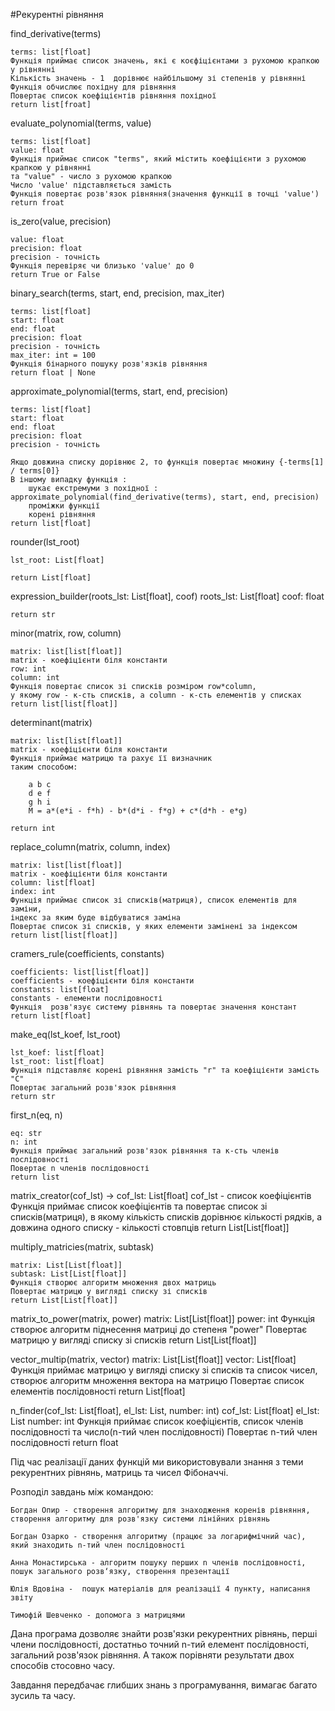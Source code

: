#Рекурентні рівняння

find_derivative(terms)

    terms: list[float]
    Функція приймає список значень, які є коєфіцієнтами з рухомою крапкою у рівнянні
    Кількість значень - 1  дорівнює найбільшому зі степенів у рівнянні
    Функція обчислює похідну для рівняння
    Повертає список коефіцієнтів рівняння похідної
    return list[froat]

evaluate_polynomial(terms, value)

    terms: list[float]
    value: float
    Функція приймає список "terms", який містить коефіцієнти з рухомою крапкою у рівнянні 
    та "value" - число з рухомою крапкою
    Число 'value' підставляється замість 
    Функція повертає розв'язок рівняння(значення функції в точці 'value')
    return froat

is_zero(value, precision) 

    value: float
    precision: float
    precision - точність
    Функція перевіряє чи близько 'value' до 0
    return True or False

binary_search(terms, start, end, precision, max_iter)

    terms: list[float]
    start: float
    end: float
    precision: float
    precision - точність
    max_iter: int = 100
    Функція бінарного пошуку розв'язків рівняння
    return float | None

approximate_polynomial(terms, start, end, precision)

    terms: list[float]
    start: float
    end: float
    precision: float
    precision - точність

    Якщо довжина списку дорівнює 2, то функція повертає множину {-terms[1] / terms[0]}
    В іншому випадку функція :
        шукає екстремуми з похідної : approximate_polynomial(find_derivative(terms), start, end, precision)
        проміжки функції
        корені рівняння
    return list[float]

rounder(lst_root) 

    lst_root: List[float]

    return List[float]

expression_builder(roots_lst: List[float], coof) 
    roots_lst: List[float]
    coof: float

    return str

minor(matrix, row, column)

    matrix: list[list[float]]
    matrix - коефіцієнти біля константи
    row: int
    column: int
    Функція повертає список зі списків розміром row*column,
    у якому row - к-сть списків, а column - к-сть елементів у списках
    return list[list[float]]

determinant(matrix)

    matrix: list[list[float]]
    matrix - коефіцієнти біля константи
    Функція приймає матрицю та рахує її визначник 
    таким способом:

        a b c 
        d e f
        g h i
        M = a*(e*i - f*h) - b*(d*i - f*g) + c*(d*h - e*g)
    
    return int

replace_column(matrix, column, index)

    matrix: list[list[float]]
    matrix - коефіцієнти біля константи
    column: list[float]
    index: int
    Функція приймає список зі списків(матриця), список елементів для заміни,
    індекс за яким буде відбуватися заміна
    Повертає список зі списків, у яких елементи замінені за індексом
    return list[list[float]]

cramers_rule(coefficients, constants)

    coefficients: list[list[float]]
    coefficients - коефіцієнти біля константи
    constants: list[float]
    constants - елементи послідовності
    Функція  розв'язує систему рівнянь та повертає значення констант
    return list[float]

make_eq(lst_koef, lst_root)
    
    lst_koef: list[float]
    lst_root: list[float]
    Функція підставляє корені рівняння замість "r" та коефіцієнти замість "C"
    Повертає загальний розв'язок рівняння
    return str

first_n(eq, n)

    eq: str
    n: int
    Функція приймає загальний розв'язок рівняння та к-сть членів послідовності
    Повертає n членів послідовності
    return list

matrix_creator(cof_lst) -> 
    cof_lst: List[float]
    cof_lst - список коефіцієнтів
    Функція приймає список коефіцієнтів та 
    повертає список зі списків(матриця), в якому кількість списків дорівнює кількості рядків, а довжина одного списку - кількості стовпців
    return List[List[float]]

multiply_matricies(matrix, subtask)

    matrix: List[List[float]]
    subtask: List[List[float]]
    Функція створює алгоритм множення двох матриць
    Повертає матрицю у вигляді списку зі списків
    return List[List[float]]

matrix_to_power(matrix, power) 
    matrix: List[List[float]]
    power: int
    Функція створює алгоритм піднесення матриці до степеня "power"
    Повертає матрицю у вигляді списку зі списків
    return List[List[float]]

vector_multip(matrix, vector)
    matrix: List[List[float]]
    vector: List[float]
    Функція приймає матрицю у вигляді списку зі списків
    та список чисел, створює алгоритм множення вектора на матрицю
    Повертає список елементів послідовності
    return List[float]

n_finder(cof_lst: List[float], el_lst: List, number: int)
    cof_lst: List[float]
    el_lst: List
    number: int
    Функція приймає список коефіцієнтів, список членів послідовності та число(n-тий член послідовності)
    Повертає n-тий член послідовності
    return float


Під час реалізації даних функцій ми використовували знання з теми рекурентних рівнянь, матриць та чисел Фібоначчі.

Розподіл завдань між командою:

    Богдан Опир - створення алгоритму для знаходження коренів рівняння, створення алгоритму для розв'язку системи лінійних рівнянь

    Богдан Озарко - створення алгоритму (працює за логарифмічний час), який знаходить n-тий член послідовності 

    Анна Монастирська - алгоритм пошуку перших n членів послідовності, пошук загального розв‘язку, створення презентації 

    Юлія Вдовіна -  пошук матеріалів для реалізації 4 пункту, написання звіту

    Тимофій Шевченко - допомога з матрицями

Дана програма дозволяє знайти розв'язки рекурентних рівнянь, перші члени послідовності, достатньо точний n-тий елемент послідовності, загальний розв'язок рівняння. А також порівняти результати двох способів стосовно часу.

Завдання передбачає глибших знань з програмування, вимагає багато зусиль та часу.
